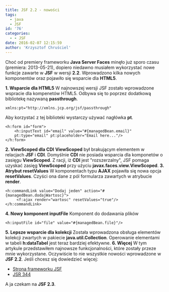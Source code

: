```yaml
---
title: JSF 2.2 - nowości
tags:
  - java
  - JSF
id: '76'
categories:
  - - JSF
date: 2016-02-07 12:15:59
author: 'Krzysztof Chruściel'
---
```


Choć od premiery frameworku **Java Server Faces** minęło już sporo czasu (premiera: 2013-05-21), dopiero niedawno musiałem wykorzystać nowe funkcje zawarte w **JSF** w wersji **2.2**. Wprowadzono kilka nowych komponentów oraz pojawiło się wsparcie dla **HTML5**.
<!-- more -->
**1\. Wsparcie dla HTML5** W najnowszej wersji JSF zostało wprowadzone wspracie dla kompenetów HTML5. Odbywa się to poprzez dodatkową bibliotekę nazywaną **passthrough**.

```
xmlns:pt="http://xmlns.jcp.org/jsf/passthrough"
```

Aby korzystać z tej biblioteki wystarczy używać nagłówka **pt**.

```
<h:form id="form">
    <h:inputText id="email" value="#{managedBean.email}"
    pt:type="email" pt:placeholder="Email here..."/>
</h:form>
```

**2\. ViewScoped dla CDI** **ViewScoped** był brakującym elementem w relacjach **JSF** i **CDI**. Domyślnie **CDI** nie posiada wsparcia dla komponetów o zasięgu **ViewScoped**. Z racji, iż **CDI** jest "rozszerzalny", JSF pomaga uzyskać zasięg **ViewScoped** przy użyciu **javax.faces.view.ViewScoped**. **3. Atrybut resetValues** W komponentach typu **AJAX** pojawiła się nowa opcja **resetValues**. Czyści ona dane z pól formularza zawartych w atrybucie **render**.

```
<h:commandLink value="Dodaj jeden" action="#{managedBean.dodajWartosc}">
     <f:ajax render="wartosc" resetValues="true"/>
</h:commandLink>
```

**4\. Nowy komponent inputFile** Komponent do dodawania plików

```
<h:inputFile id="file" value="#{managedBean.file}"/>
```

**5\. Lepsze wsparcie dla kolekcji** Została wprowadzona obsługa elementów kolekcji zwartych w pakiecie **java.util.Collection**. Operowanie elementami w tabeli **h:dataTabel** jest teraz bardziej efektywne. **6\. Więcej** W tym artykule przedstawiłem najnowsze funkcjonalności, które zostały przeze mnie wykorzystane. Oczywiście to nie wszystkie nowości wprowadzone w **JSF 2.2**. Jeśli chcesz się dowiedzieć więcej:

*   [Strona frameworku JSF](https://javaserverfaces.java.net/)
*   [JSR 344](https://jcp.org/en/jsr/detail?id=344)

A ja czekam na **JSF 2.3**.